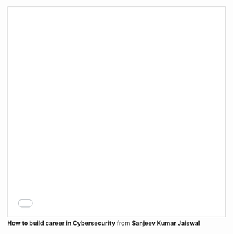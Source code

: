 <iframe src="//www.slideshare.net/slideshow/embed_code/key/KQD8UYscgiVIMD" width="595" height="485" frameborder="0" marginwidth="0" marginheight="0" scrolling="no" style="border:1px solid #CCC; border-width:1px; margin-bottom:5px; max-width: 100%;" allowfullscreen> </iframe> <div style="margin-bottom:5px"> <strong> <a href="//www.slideshare.net/jassics/how-to-build-career-in-cybersecurity-251768548" title="How to build career in Cybersecurity" target="_blank">How to build career in Cybersecurity</a> </strong> from <strong><a href="//www.slideshare.net/jassics" target="_blank">Sanjeev Kumar Jaiswal</a></strong> </div>